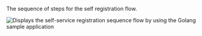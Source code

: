 The sequence of steps for the self registration flow.

<div class="common-image-format">

![Displays the self-service registration sequence flow by using the Golang sample application](/img/oie-embedded-sdk/oie-embedded-sdk-go-use-case-self-serve-reg.png)

</div>
